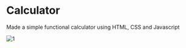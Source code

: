 # Calculator
Made a simple functional calculator using HTML, CSS and Javascript

![1](https://user-images.githubusercontent.com/30026366/103398613-80d1a300-4b63-11eb-9fd1-240e7be273de.JPG)
